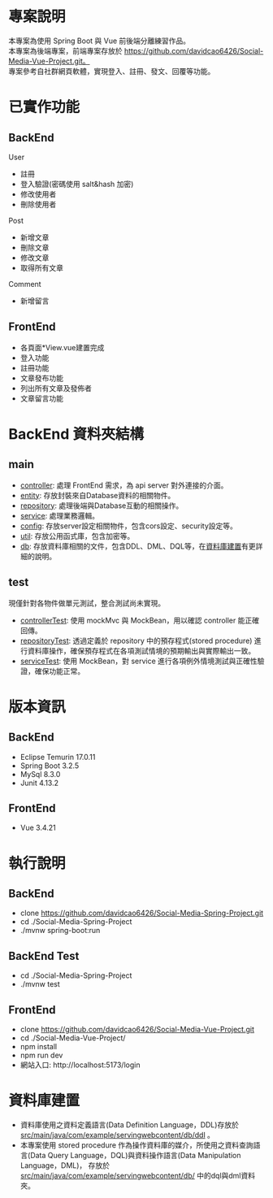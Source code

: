 # 專案說明
本專案為使用 Spring Boot 與 Vue 前後端分離練習作品。  
本專案為後端專案，前端專案存放於 https://github.com/davidcao6426/Social-Media-Vue-Project.git。  
專案參考自社群網頁軟體，實現登入、註冊、發文、回覆等功能。

# 已實作功能
## BackEnd
User
* 註冊
* 登入驗證(密碼使用 salt&hash 加密)
* 修改使用者
* 刪除使用者

Post
* 新增文章
* 刪除文章
* 修改文章
* 取得所有文章

Comment
* 新增留言

## FrontEnd
* 各頁面*View.vue建置完成
* 登入功能
* 註冊功能
* 文章發布功能
* 列出所有文章及發佈者
* 文章留言功能

# BackEnd 資料夾結構
## main
* [controller](https://github.com/davidcao6426/Social-Media-Spring-Project/tree/main/src/main/java/com/example/servingwebcontent/controller): 處理 FrontEnd 需求，為 api server 對外連接的介面。
* [entity](https://github.com/davidcao6426/Social-Media-Spring-Project/tree/main/src/main/java/com/example/servingwebcontent/entity): 存放封裝來自Database資料的相關物件。
* [repository](https://github.com/davidcao6426/Social-Media-Spring-Project/tree/main/src/main/java/com/example/servingwebcontent/respository): 處理後端與Database互動的相關操作。
* [service](https://github.com/davidcao6426/Social-Media-Spring-Project/tree/main/src/main/java/com/example/servingwebcontent/service): 處理業務邏輯。
* [config](https://github.com/davidcao6426/Social-Media-Spring-Project/tree/main/src/main/java/com/example/servingwebcontent/config): 存放server設定相關物件，包含cors設定、security設定等。
* [util](https://github.com/davidcao6426/Social-Media-Spring-Project/tree/main/src/main/java/com/example/servingwebcontent/util): 存放公用函式庫，包含加密等。
* [db](https://github.com/davidcao6426/Social-Media-Spring-Project/tree/main/src/main/java/com/example/servingwebcontent/db): 存放資料庫相關的文件，包含DDL、DML、DQL等，在[資料庫建置](#資料庫建置)有更詳細的說明。

## test
現僅針對各物件做單元測試，整合測試尚未實現。
* [controllerTest](https://github.com/davidcao6426/Social-Media-Spring-Project/tree/main/src/test/java/com/example/servingwebcontent/controller): 使用 mockMvc 與 MockBean，用以確認 controller 能正確回傳。
* [repositoryTest](https://github.com/davidcao6426/Social-Media-Spring-Project/tree/main/src/test/java/com/example/servingwebcontent/respository):  透過定義於 repository 中的預存程式(stored procedure) 進行資料庫操作，確保預存程式在各項測試情境的預期輸出與實際輸出一致。
* [serviceTest](https://github.com/davidcao6426/Social-Media-Spring-Project/tree/main/src/test/java/com/example/servingwebcontent/service): 使用 MockBean，對 service 進行各項例外情境測試與正確性驗證，確保功能正常。

# 版本資訊
## BackEnd
* Eclipse Temurin 17.0.11
* Spring Boot 3.2.5
* MySql 8.3.0
* Junit 4.13.2

## FrontEnd
* Vue 3.4.21

# 執行說明
## BackEnd
* clone https://github.com/davidcao6426/Social-Media-Spring-Project.git
* cd ./Social-Media-Spring-Project
* ./mvnw spring-boot:run

## BackEnd Test
* cd ./Social-Media-Spring-Project
* ./mvnw test

## FrontEnd
* clone https://github.com/davidcao6426/Social-Media-Vue-Project.git
* cd ./Social-Media-Vue-Project/
* npm install
* npm run dev
* 網站入口: http://localhost:5173/login

# 資料庫建置
* 資料庫使用之資料定義語言(Data Definition Language，DDL)存放於 [src/main/java/com/example/servingwebcontent/db/ddl](https://github.com/davidcao6426/Social-Media-Spring-Project/tree/main/src/main/java/com/example/servingwebcontent/db/ddl) 。  
* 本專案使用 stored procedure 作為操作資料庫的媒介，所使用之資料查詢語言(Data Query Language，DQL)與資料操作語言(Data Manipulation Language，DML)，
存放於 [src/main/java/com/example/servingwebcontent/db/](https://github.com/davidcao6426/Social-Media-Spring-Project/tree/main/src/main/java/com/example/servingwebcontent/db) 中的dql與dml資料夾。  
